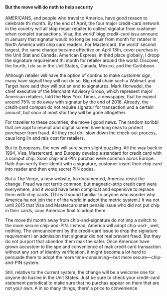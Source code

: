 
 #### But the move will do noth to help security
 AMERICANS, and people who travel to America, have good reason to celebrate thi month. By the end of April, the four major credit-card network in the country will all stop requir <span class="fa fa-info-circle">retailer</span> to collect signatur from <span class="fa fa-info-circle">customer</span> when <span class="fa fa-info-circle">complet</span> transactions. Visa, the world’ bigg credit-card issu announc in January that signatur would no long be requir from month for <span class="fa fa-info-circle">retailer</span> in North America with chip card readers. For Mastercard, the world’ second largest, the same change became effective on April 13th, <span class="fa fa-info-circle">cover</span> purchas in the Unit Stat and Canada. American Express, in third place globally, i <span class="fa fa-info-circle">dropp</span> the <span class="fa fa-info-circle">signature</span> requirement thi month for <span class="fa fa-info-circle">retailer</span> around the world. Discover, the fourth, i do so in the Unit States, Canada, Mexico, and the Caribbean.
 
 Although <span class="fa fa-info-circle">retailer</span> will have the option of continu to make <span class="fa fa-info-circle">customer</span> sign, many have signall they will not do so. Big retail chain such a Walmart and Target have said they will put an end to signatures. Mark Horwedel, the chief executive of the Merchant Advisory Group, which represent major American retailers, told the New York Times, a newspaper, that he expect around 75% to do away with signatur by the end of 2018. Already, the credit-card compan do not require signatur for transaction und a certain amount, but soon at most stor they will be gone altogether.
 
 For <span class="fa fa-info-circle">traveller</span> to these countries, the move i good news. The random scribbl that are appl to receipt and digital screen have long ceas to protect <span class="fa fa-info-circle">purchaser</span> from fraud. All they real do i slow down the check-out process, <span class="fa fa-info-circle">caus</span> long lin and <span class="fa fa-info-circle">rais</span> cost for retailers.
 
 But to Europeans, the new will sure seem slight puzzling. All the way back in 1994, Visa, Mastercard, and Europay develop a standard for credit card with a comput chip. Soon chip-and-PIN purchas were common acros Europe. Rath than verify their identit with a signature, <span class="fa fa-info-circle">customer</span> insert their chip card into <span class="fa fa-info-circle">reader</span> and then ente secret PIN codes.
 
 But a The Verge, a new website, ha documented, America resist the change. Fraud wa not terrib common, but magnetic-strip credit card were everywhere, and it would have been complicat and expensive to replace them with chip cards. (Thi will sound familiar to anyone who <span class="fa fa-info-circle">wonder</span> why America ha not join the r of the world in <span class="fa fa-info-circle">adopt</span> the metric system.) It wa not until 2015 that Visa and Mastercard start penalis issue who did not put chip in their cards, <span class="fa fa-info-circle">caus</span> American <span class="fa fa-info-circle">final</span> to <span class="fa fa-info-circle">adopt</span> them.
 
 The move thi month away from chip-and-signature do not imp a switch to the more secure chip-and-PIN. Instead, America will <span class="fa fa-info-circle">adopt</span> chip-and-, well, nothing. The announcement by the credit-card issue to drop the <span class="fa fa-info-circle">signature</span> requirement i an admission that signatur did not real prevent fraud. But they do not purport that <span class="fa fa-info-circle">abandon</span> them mak the safer. Once American have grown accustom to the spe and convenience of mak credit card transaction without any sort of identity verification, it might become a lot hard to persuade them to <span class="fa fa-info-circle">adopt</span> the more time-consuming—but more secure—chip-and-PIN system.
 
 Still, relative to the current system, the change will be a welcome one for anyone do busine in the Unit States. Just be sure to check your credit-card statement <span class="fa fa-info-circle">periodical</span> to make sure that no purchas appear on them that are not your own. A in so many things, there’ a price to convenience.
